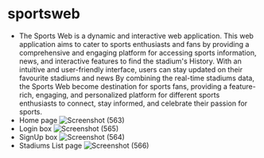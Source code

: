 # sportsweb
* The Sports Web is a dynamic and interactive web application. This web application aims to cater to sports enthusiasts and fans by providing a comprehensive and engaging platform for accessing sports information, news, and interactive features to find the stadium's History. With an intuitive and user-friendly interface, users can stay updated on their favourite stadiums and news By combining the real-time stadiums data, the Sports Web become destination for sports fans, providing a feature-rich, engaging, and personalized platform for different sports enthusiasts to connect, stay informed, and celebrate their passion for sports.
* Home page
![Screenshot (563)](https://github.com/RavikanthK-2003/sportsweb/assets/148860532/1bac31f8-4a55-4423-8f93-cb597425e0f0)
* Login box
  ![Screenshot (565)](https://github.com/RavikanthK-2003/sportsweb/assets/148860532/5513685e-3cbf-4e3f-9584-8c46e35b3d8d)
* SignUp box
  ![Screenshot (564)](https://github.com/RavikanthK-2003/sportsweb/assets/148860532/d779ea20-87a7-48da-9540-b44236694744)
* Stadiums List page
  ![Screenshot (566)](https://github.com/RavikanthK-2003/sportsweb/assets/148860532/87722589-deaf-40c4-96fc-8079bb455a8d)
